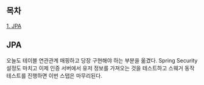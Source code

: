 ## 목차
[1. JPA](#jpa)   

## JPA
오늘도 테이블 연관관계 매핑하고 당장 구현해야 하는 부분을 옮겼다. Spring Security 설정도 마치고 이제 인증 서버에서 유저 정보를 가져오는 것을 테스트하고 스웨거 동작 테스트를 진행하면 이번 스탭은 마무리된다.